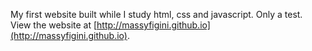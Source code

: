 My first website built while I study html, css and javascript. Only a test.  
View the website at [http://massyfigini.github.io](http://massyfigini.github.io).
